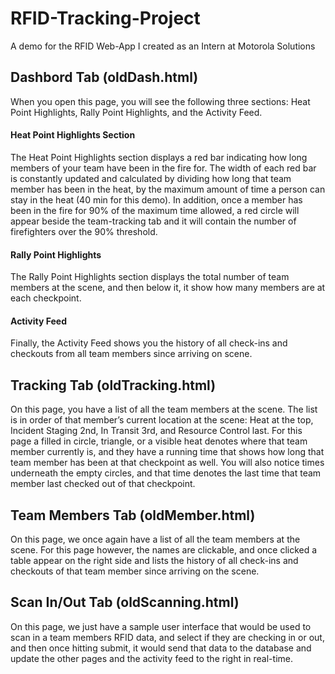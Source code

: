 # RFID-Tracking-Project

A demo for the RFID Web-App I created as an Intern at Motorola Solutions 

## Dashbord Tab (oldDash.html)

When you open this page, you will see the following three sections: Heat Point Highlights, Rally Point Highlights, and the Activity Feed. 

#### Heat Point Highlights Section

The Heat Point Highlights section displays a red bar indicating how long members of your team have been in the fire for. The width of each red bar is constantly updated and calculated by dividing how long that team member has been in the heat, by the maximum amount of time a person can stay in the heat (40 min for this demo). In addition, once a member has been in the fire for 90% of the maximum time allowed, a red circle will appear beside the team-tracking tab and it will contain the number of firefighters over the 90% threshold.

#### Rally Point Highlights

The Rally Point Highlights section displays the total number of team members at the scene, and then below it, it show how many members are at each checkpoint. 

#### Activity Feed

Finally, the Activity Feed shows you the history of all check-ins and checkouts from all team members since arriving on scene. 


## Tracking Tab (oldTracking.html)

On this page, you have a list of all the team members at the scene. The list is in order of that member’s current location at the scene: Heat at the top, Incident Staging 2nd, In Transit 3rd, and Resource Control last. For this page a filled in circle, triangle, or a visible heat denotes where that team member currently is, and they have a running time that shows how long that team member has been at that checkpoint as well. You will also notice times underneath the empty circles, and that time denotes the last time that team member last checked out of that checkpoint.

## Team Members Tab (oldMember.html)

On this page, we once again have a list of all the team members at the scene. For this page however, the names are clickable, and once clicked a table appear on the right side and lists the history of all check-ins and checkouts of that team member since arriving on the scene.

## Scan In/Out Tab (oldScanning.html)

On this page, we just have a sample user interface that would be used to scan in a team members RFID data, and select if they are checking in or out, and then once hitting submit, it would send that data to the database and update the other pages and the activity feed to the right in real-time. 
